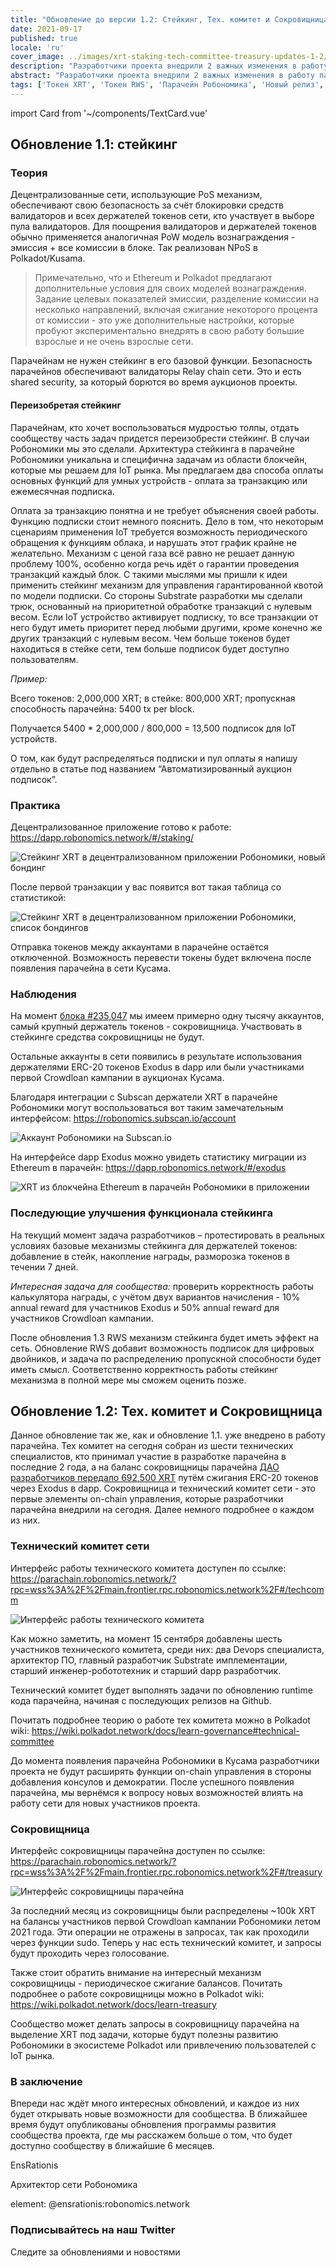 ```yaml
---
title: "Обновление до версии 1.2: Стейкинг, Тех. комитет и Сокровищница"
date: 2021-09-17
published: true
locale: 'ru'
cover_image: ../images/xrt-staking-tech-committee-treasury-updates-1-2/113_Up_to_version_1_2_stakingtech_comm_treasury.jpg
description: "Разработчики проекта внедрили 2 важных изменения в работу парачейна Робономики. Первое - это включение функционала стейкинга XRT, второе - запуск первых механизмов on-chain управления."
abstract: "Разработчики проекта внедрили 2 важных изменения в работу парачейна Робономики. Первое - это включение функционала стейкинга XRT, второе - запуск первых механизмов on-chain управления."
tags: ['Токен XRT', 'Токен RWS', 'Парачейн Робономика', 'Новый релиз', 'Стейкинг']
---
```

import Card from '~/components/TextCard.vue'

## Обновление 1.1: стейкинг

### Теория

Децентрализованные сети, использующие PoS механизм, обеспечивают свою безопасность за счёт блокировки средств валидаторов и всех держателей токенов сети, кто участвует в выборе пула валидаторов. Для поощрения валидаторов и держателей токенов обычно применяется аналогичная PoW модель вознаграждения - эмиссия + все комиссии в блоке. Так реализован NPoS в Polkadot/Kusama.

> Примечательно, что и Ethereum и Polkadot предлагают дополнительные условия для своих моделей вознаграждения. Задание целевых показателей эмиссии, разделение комиссии на несколько направлений, включая сжигание некоторого процента от комиссии - это уже дополнительные настройки, которые пробуют экспериментально внедрять в свою работу большие взрослые и не очень взрослые сети.

Парачейнам не нужен стейкинг в его базовой функции. Безопасность парачейнов обеспечивают валидаторы Relay chain сети. Это и есть shared security, за который борются во время аукционов проекты.

#### Переизобретая стейкинг

Парачейнам, кто хочет воспользоваться мудростью толпы, отдать сообществу часть задач придется переизобрести стейкинг. В случаи Робономики мы это сделали. Архитектура стейкинга в парачейне Робономики уникальна и специфична задачам из области блокчейн, которые мы решаем для IoT рынка. Мы предлагаем два способа оплаты основных функций для умных устройств - оплата за транзакцию или ежемесячная подписка.

Оплата за транзакцию понятна и не требует объяснения своей работы. Функцию подписки стоит немного пояснить. Дело в том, что некоторым сценариям применения IoT требуется возможность периодического обращения к функциям облака, и нарушать этот график крайне не желательно. Механизм с ценой газа всё равно не решает данную проблему 100%, особенно когда речь идёт о гарантии проведения транзакций каждый блок. С такими мыслями мы пришли к идеи применить стейкинг механизм для управления гарантированной квотой по модели подписки. Со стороны Substrate разработки мы сделали трюк, основанный на приоритетной обработке транзакций с нулевым весом. Если IoT устройство активирует подписку, то все транзакции от него будут иметь приоритет перед любыми другими, кроме конечно же других транзакций с нулевым весом. Чем больше токенов будет находиться в стейке сети, тем больше подписок будет доступно пользователям.

<Card>

*Пример:*

Всего токенов: 2,000,000 XRT;
в стейке: 800,000 XRT;
пропускная способность парачейна: 5400 tx per block.

Получается 5400 * 2,000,000 / 800,000 = 13,500 подписок для IoT устройств.

</Card>

О том, как будут распределяться подписки и пул оплаты я напишу отдельно в статье под названием “Автоматизированный аукцион подписок”.

### Практика

Децентрализованное приложение готово к работе: https://dapp.robonomics.network/#/staking/

![Стейкинг XRT в децентрализованном приложении Робономики, новый бондинг](../images/xrt-staking-tech-committee-treasury-updates-1-2/image2.jpg)

После первой транзакции у вас появится вот такая таблица со статистикой:

![Стейкинг XRT в децентрализованном приложении Робономики, список бондингов](../images/xrt-staking-tech-committee-treasury-updates-1-2/image4.jpg)

Отправка токенов между аккаунтами в парачейне остаётся отключенной. Возможность перевести токены будет включена после появления парачейна в сети Кусама.

### Наблюдения

На момент [блока #235,047](https://robonomics.subscan.io/block/235047) мы имеем примерно одну тысячу аккаунтов, самый крупный держатель токенов - сокровищница. Участвовать в стейкинге средства сокровищницы не будут.

Остальные аккаунты в сети появились в результате использования держателями ERC-20 токенов Exodus в dapp или были участниками первой Crowdloan кампании в аукционах Кусама.

Благодаря интеграции с Subscan держатели XRT в парачейне Робономики могут воспользоваться вот таким замечательным интерфейсом: https://robonomics.subscan.io/account

![Аккаунт Робономики на Subscan.io](../images/xrt-staking-tech-committee-treasury-updates-1-2/image3.jpg)

На интерфейсе dapp Exodus можно увидеть статистику миграции из Ethereum в парачейн: https://dapp.robonomics.network/#/exodus

![XRT из блокчейна Ethereum в парачейн Робономики в приложении](../images/xrt-staking-tech-committee-treasury-updates-1-2/image6.jpg)

### Последующие улучшения функционала стейкинга

На текущий момент задача разработчиков – протестировать в реальных условиях базовые механизмы стейкинга для держателей токенов: добавление в стейк, накопление награды, разморозка токенов в течении 7 дней. 

*Интересная задача для сообщества:* проверить корректность работы калькулятора награды, с учётом двух вариантов начисления - 10% annual reward для участников Exodus  и 50% annual reward для участников Crowdloan кампании.

После обновления 1.3 RWS механизм стейкинга будет иметь эффект на сеть. Обновление RWS добавит возможность подписок для цифровых двойников, и задача по распределению пропускной способности будет иметь смысл. Соответственно корректность работы стейкинг механизма в полной мере мы сможем оценить позже.

## Обновление 1.2: Тех. комитет и Сокровищница

Данное обновление так же, как и обновление 1.1. уже внедрено в работу парачейна. Тех комитет на сегодня собран из шести технических специалистов, кто принимал участие в разработке парачейна в последние 2 года, а на баланс сокровищницы парачейна [ДАО разработчиков передало 692,500 XRT](https://etherscan.io/tx/0x6b9a9cbe7d21badf565ebce0fb50b865da8f5f784899db5fb455d1b276d14acf) путём сжигания ERC-20 токенов через Exodus в dapp. Сокровищница и технический комитет сети - это первые элементы on-chain управления, которые разработчики парачейна внедрили на сегодня. Далее немного подробнее о каждом из них.

### Технический комитет сети

Интерфейс работы технического комитета доступен по ссылке: https://parachain.robonomics.network/?rpc=wss%3A%2F%2Fmain.frontier.rpc.robonomics.network%2F#/techcomm

![Интерфейс работы технического комитета](../images/xrt-staking-tech-committee-treasury-updates-1-2/image5.jpg)

Как можно заметить, на момент 15 сентября добавлены шесть участников технического комитета, среди них: два Devops специалиста, архитектор ПО, главный разработчик Substrate имплементации, старший инженер-робототехник и старший dapp разработчик.

Технический комитет будет выполнять задачи по обновлению runtime кода парачейна, начиная с последующих релизов на Github.

Почитать подробнее теорию о работе тех комитета можно в Polkadot wiki: https://wiki.polkadot.network/docs/learn-governance#technical-committee

До момента появления парачейна Робономики в Кусама разработчики проекта не будут расширять функции on-chain управления в стороны добавления консулов и демократии. После успешного появления парачейна, мы вернёмся к вопросу новых возможностей влиять на работу сети для новых участников проекта.

### Сокровищница

Интерфейс сокровищницы парачейна доступен по ссылке: https://parachain.robonomics.network/?rpc=wss%3A%2F%2Fmain.frontier.rpc.robonomics.network%2F#/treasury

![Интерфейс сокровищницы парачейна](../images/xrt-staking-tech-committee-treasury-updates-1-2/image1.jpg)

За последний месяц из сокровищницы были распределены ~100k XRT на балансы участников первой Crowdloan кампании Робономики летом 2021 года. Эти операции не отражены в запросах, так как проходили через функции sudo. Теперь у нас есть технический комитет, и запросы будут проходить через голосование.

Также стоит обратить внимание на интересный механизм сокровищницы - периодическое сжигание балансов. Почитать подробнее о работе сокровищницы можно в Polkadot wiki: https://wiki.polkadot.network/docs/learn-treasury

Сообщество может делать запросы в сокровищницу парачейна на выделение XRT под задачи, которые будут полезны развитию Робономики в экосистеме Polkadot или привлечению пользователей с IoT рынка.

### В заключение

Впереди нас ждёт много интересных обновлений, и каждое из них будет открывать новые возможности для сообщества. В ближайшее время будут опубликованы обновления программы развития сообщества проекта, где мы расскажем больше о том, что будет доступно сообществу в ближайшие 6 месяцев.

<Card :image="'/avatars/Sergei-Lonshakov.jpg'" :back="'transparent'" imageSize="big">

EnsRationis

Архитектор сети Робономика

element: @ensrationis:robonomics.network

</Card>


<Card :icon="'/icons/icon-notification.png'" :link="'https://twitter.com/AIRA_Robonomics'">

### Подписывайтесь на наш Twitter

Следите за обновлениями и новостями

</Card>
